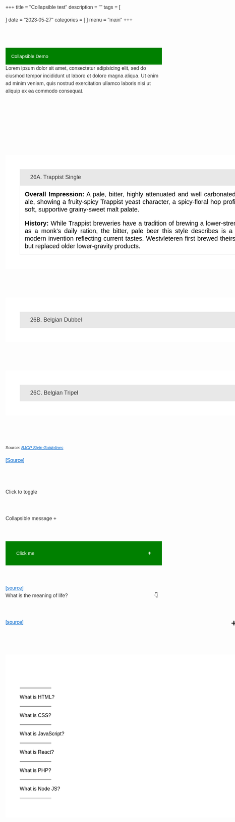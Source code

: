 +++
title = "Collapsible test"
description = ""
tags = [

]
date = "2023-05-27"
categories = [
]
menu = "main"
+++


<h1><span class = "overline">Option #1</span></h1>
<button type="button" class="collapsible">Collapsible Demo</button>
<div class="content">
  <p>Lorem ipsum dolor sit amet, consectetur adipisicing elit, sed do eiusmod tempor incididunt ut labore et dolore magna aliqua. Ut enim ad minim veniam, quis nostrud exercitation ullamco laboris nisi ut aliquip ex ea commodo consequat.</p>
</div>



<h1><span class = "overline">Option #2</span></h1>

<h1>BJCP Style 26. Trappist Ale</h1>
<section class="accordion">
  <input type="checkbox" name="collapse" id="handle1" checked="checked">
  <h2 class="handle">
    <label for="handle1">26A. Trappist Single</label>
  </h2>
  <div class="content">
    <p><strong>Overall Impression:</strong> A pale, bitter, highly attenuated and well carbonated Trappist ale, showing a fruity-spicy Trappist yeast character, a spicy-floral hop profile, and a soft, supportive grainy-sweet malt palate.</p>
    <p><strong>History:</strong> While Trappist breweries have a tradition of brewing a lower-strength beer as a monk’s daily ration, the bitter, pale beer this style describes is a relatively modern invention reflecting current tastes. Westvleteren first brewed theirs in 1999, but replaced older lower-gravity products.</p>
  </div>
</section>
<section class="accordion">
  <input type="checkbox" name="collapse2" id="handle2">
  <h2 class="handle">
    <label for="handle2">26B. Belgian Dubbel</label>
  </h2>
  <div class="content">
    <p><strong>Overall Impression:</strong> A deep reddish-copper, moderately strong, malty, complex Trappist ale with rich malty flavors, dark or dried fruit esters, and light alcohol blended together in a malty presentation that still finishes fairly dry.</p>
    <p><strong>History:</strong> Originated at monasteries in the Middle Ages, and was revived in the mid-1800s after the Napoleonic era.</p>
  </div>
</section>
<section class="accordion">
  <input type="checkbox" name="collapse2" id="handle3">
  <h2 class="handle">
    <label for="handle3">26C. Belgian Tripel</label>
  </h2>
  <div class="content">
    <p><strong>Overall Impression:</strong> A pale, somewhat spicy, dry, strong Trappist ale with a pleasant rounded malt flavor and firm bitterness. Quite aromatic, with spicy, fruity, and light alcohol notes combining with the supportive clean malt character to produce a surprisingly drinkable beverage considering the high alcohol level.</p>
    <p><strong>History:</strong> Originally popularized by the Trappist monastery at Westmalle.</p>
  </div>
</section>

<p><small>Source: <cite><a href="https://www.bjcp.org/stylecenter.php">BJCP Style Guidelines</a></cite></small></p>

<a href = "https://codepen.io/markcaron/pen/RVvmaz" target="_blank" rel="noopener noreferrer">[Source]</a>


<style>
.accordion > input[type="checkbox"] {
  position: absolute;
  left: -100vw;
}

.accordion .content {
  overflow-y: hidden;
  height: 0;
  transition: height 0.3s ease;
}

.accordion > input[type="checkbox"]:checked ~ .content {
  height: auto;
  overflow: visible;
}

.accordion label {
  display: block;
}

/*
 Styling
*/
body {
  font: 16px/1.5em "Overpass", "Open Sans", Helvetica, sans-serif;
  color: #333;
  font-weight: 300;
}

.accordion {
  margin-bottom: 1em;
}

.accordion > input[type="checkbox"]:checked ~ .content {
  padding: 15px;
  border: 1px solid #e8e8e8;
  border-top: 0;
}

.accordion .handle {
  margin: 0;
  font-size: 1.125em;
  line-height: 1.2em;
}

.accordion label {
  color: #333;
  cursor: pointer;
  font-weight: normal;
  padding: 15px;
  background: #e8e8e8;
}

.accordion label:hover,
.accordion label:focus {
  background: #d8d8d8;
}

.accordion .handle label:before {
  font-family: 'fontawesome';
  content: "\f054";
  display: inline-block;
  margin-right: 10px;
  font-size: .58em;
  line-height: 1.556em;
  vertical-align: middle;
}

.accordion > input[type="checkbox"]:checked ~ .handle label:before {
  content: "\f078";
}


/*
 Demo purposes only
*/
*,
*:before,
*:after {
  box-sizing: border-box;
}

body {
  padding: 40px;
}

a {
  color: #06c;
}

p {
  margin: 0 0 1em;
}

h1 {
  margin: 0 0 1.5em;
  font-weight: 600;
  font-size: 1.5em;
}

.accordion {
  max-width: 65em;
}

.accordion p:last-child {
  margin-bottom: 0;
}
</style>



<h1><span class = "overline">Option #3</span></h1>

<details>
  <summary>
  Click to toggle
  </summary>
  <span>Hello</span>
</details>



<h1><span class = "overline">Option #4</span></h1>
<label for="my_checkbox">Collapsible message <span class = "icon">+</span></label>
<input type="checkbox" id="my_checkbox" style="display:none;">
<div id="hidden">
<p>text</p>
</div>



<style>
#hidden {
  display: none;
  height: fit;
  background: lightblue;
}

:checked + #hidden {
  display: block;
  span.icon {
  transform: rotate(45deg);
}
}
</style>


<h1><span class = "overline">Option #5</span></h1>
<div class="collapsible">
    <label for="checkbox2" class="collapsor-lbl"> Click me </label>
    <div class="focus-capturer" tabindex="0">
        <input id="checkbox2" class="collapsor" type="checkbox" />
        <div class="collapsible-content">
            <p>This is the body of the collapsible.<p>
            <ul>
                <li><a href="">link1</a></li>
                <li><a href="">link2</a></li>
                <li><a href="">link3</a></li>
            </ul>
        </div>
    </div>
</div>

<style>
.collapsible {
  background-color: green;
  color: white;
  cursor: pointer;
  padding: 18px;
  width: 100%;
  border: none;
  text-align: left;
  outline: none;
  font-size: 15px;
}

.collapsor-lbl:hover {
    background-color: orange;
}

.collapsor-lbl {
    display: block;
    text-align: left;
    padding: 0.5rem 1rem;
}

.collapsor-lbl:after {
  content: '\02795'; /* Unicode character for "plus" sign (+) */
  font-size: 13px;
  color: white;
  float: right;
  margin-left: 5px;
}

.collapsor, .active:after {
  content: "\2716"; /* Unicode character for "Heavy multiplication X" sign (X) */
  font-size: 13px;
  color: white;
  float: right;
  margin-left: 30px;
}


.collapsible-content {
    padding: 0.5rem;
    border-top: 1px solid black;
}


.collapsor, .collapsible-content {
    display: none;
}
.collapsor:checked ~ .collapsible-content {
  display: block;
}

.focus-capturer:focus-within .collapsible-content {
    display: block;
}
</style>



<h1><span class = "overline">Option #6</span></h1>
<a href = "https://dev.to/jordanfinners/creating-a-collapsible-section-with-nothing-but-html-4ip9" target="_blank" rel="noopener noreferrer">[source]</a>
 
<br>
<details>
  <summary>
    What is the meaning of life?
    <span class="icon">👇</span>
  </summary>
  <p>
    42 more details
  </p>
</details>

<style>
details {
  user-select: none;
}

details>summary span.icon {
  width: 24px;
  height: 24px;
  transition: all 0.3s;
  margin-left: auto;
}

details[open] summary span.icon {
  transform: rotate(180deg);
}

summary {
  display: flex;
  cursor: pointer;
}

summary::-webkit-details-marker {
  display: none;
}
</style>



<h1><span class = "overline">Option #7</span></h1>
<a href = "https://www.freecodecamp.org/news/build-an-accordion-menu-using-html-css-and-javascript/" target="_blank" rel="noopener noreferrer">[source]</a>


<body>
  <div class="accordion-body">
  <div class="accordion">
    <h1>Frequently Asked Questions</h1>
    <hr>
    <div class="container">
      <div class="label">What is HTML?</div>
      <div class="content">Hypertext Markup Language (HTML) is a computer language that makes up most web pages and online applications. A hypertext is a text that is used to reference other pieces of text, while a markup language is a series of markings that tells web servers the style and structure of a document. HTML is very simple to learn and use.</div>
    </div>
    <hr>
    <div class="container">
      <div class="label">What is CSS?</div>
      <div class="content">CSS stands for Cascading Style Sheets. It is the language for describing the presentation of Web pages, including colours, layout, and fonts, thus making our web pages presentable to the users. CSS is designed to make style sheets for the web. It is independent of HTML and can be used with any XML-based markup language. CSS is popularly called the design language of the web.
</div>
    </div>
    <hr>
    <div class="container">
      <div class="label">What is JavaScript?</div>
      <div class="content">JavaScript is a scripting or programming language that allows you to implement complex features on web pages — every time a web page does more than just sit there and display static information for you to look at — displaying timely content updates, interactive maps, animated 2D/3D graphics, scrolling video jukeboxes, etc. — you can bet that JavaScript is probably involved. It is the third of the web trio.</div>
    </div>
    <hr>
    <div class="container">
      <div class="label">What is React?</div>
      <div class="content">React is a JavaScript library created for building fast and interactive user interfaces for web and mobile applications. It is an open-source, component-based, front-end library responsible only for the application’s view layer. In Model View Controller (MVC) architecture, the view layer is responsible for how the app looks and feels. React was created by Jordan Walke, a software engineer at Facebook. </div>
    </div>
    <hr>
    <div class="container">
      <div class="label">What is PHP?</div>
      <div class="content">PHP is a server-side and general-purpose scripting language that is especially suited for web development. PHP originally stood for Personal Home Page. However, now, it stands for Hypertext Preprocessor. It’s a recursive acronym because the first word itself is also an acronym.</div>
    </div>
    <hr>
    <div class="container">
      <div class="label">What is Node JS?</div>
      <div class="content">Node.js is an open-source, cross-platform, back-end JavaScript runtime environment that runs on the V8 engine and executes JavaScript code outside a web browser. Node.js lets developers use JavaScript to write command line tools and for server-side scripting—running scripts server-side to produce dynamic web page content before the page is sent to the user's web browser. Consequently, Node.js represents a "JavaScript everywhere" paradigm</div>
    </div>
    <hr>
  </div>
  </div>

</body>

<style>
@import url('https://fonts.googleapis.com/css2?family=Rubik:wght@300&display=swap');

/* Sets the background color of the body to blue. Sets font to Rubik */

body {
  font-family: 'rubik', sans-serif;
}

/* Aligns the heading text to the center. */
 
h1 {
  text-align: center;
}

/* Sets the width for the accordion. Sets the margin to 90px on the top and bottom and auto to the left and right */

.accordion {
  width: 800px;
  margin: 90px auto;
  color: black;
  background-color: white;
  padding: 45px 45px;
}


/* Positions the plus sign 5px from the right. Centers it using the transform property. */

.accordion .label::before {
  content: '+';
  color: black;
  position: absolute;
  top: 50%;
  right: -5px;
  font-size: 30px;
  transform: translateY(-50%);
}

/* Hides the content (height: 0), decreases font size, justifies text and adds transition */

.accordion .content {
  position: relative;
  background: white;
  height: 0;
  font-size: 20px;
  text-align: justify;
  width: 780px;
  overflow: hidden;
  transition: 0.5s;
}

/* Adds a horizontal line between the contents */

.accordion hr {
  width: 100;
  margin-left: 0;
  border: 1px solid grey;
}


/* Unhide the content part when active. Sets the height */

.accordion .container.active .content {
  height: 150px;
}

/* Changes from plus sign to negative sign once active */

.accordion .container.active .label::before {
  content: '-';
  font-size: 30px;
}


</style>

<script src="index.js" type="text/javascript">
  const accordion = document.getElementsByClassName('container');

for (i=0; i<accordion.length; i++) {
  accordion[i].addEventListener('click', function () {
    this.classList.toggle('active')
  })
}

  </script>


<h1><span class = "overline">Option #8</span></h1>


<h1>CSS + HTML only Accordion Element</h1>
<ul>
  <li>
    <input type="checkbox" checked>
    <i></i>
    <h2>Languages Used</h2>
    <p>This page was written in HTML and CSS. The CSS was compiled from SASS. I used Normalize as my CSS reset and -prefix-free to save myself some headaches. I haven't quite gotten the hang of Slim for compiling into HTML, but someday I'll use it since its syntax compliments that of SASS. Regardless, this could all be done in plain HTML and CSS.</p>
  </li>
  <li>
    <input type="checkbox" checked>
    <i></i>
    <h2>How it Works</h2>
    <p>Using the sibling and checked selectors, we can determine the styling of sibling elements based on the checked state of the checkbox input element. One use, as demonstrated here, is an entirely CSS and HTML accordion element. Media queries are used to make the element responsive to different screen sizes.</p>
  </li>
  <li>
    <input type="checkbox" checked>
    <i></i>
    <h2>Points of Interest</h2>
    <p>By making the open state default for when :checked isn't detected, we can make this system accessable for browsers that don't recognize :checked. The fallback is simply an open accordion. The accordion can be manipulated with Javascript (if needed) by changing the "checked" property of the input element.</p>
  </li>
</ul>

<style>
  

.transition, ul li i:before, ul li i:after, p {
  transition: all 0.25s ease-in-out;
}

.flipIn, ul li, h1 {
  animation: flipdown 0.5s ease both;
}

.no-select, h2 {
  -webkit-tap-highlight-color: rgba(0, 0, 0, 0);
  -webkit-touch-callout: none;
  -webkit-user-select: none;
  -khtml-user-select: none;
  -moz-user-select: none;
  -ms-user-select: none;
  user-select: none;
}



ul {
  list-style: none;
  perspective: 900;
  padding: 0;
  margin: 0;
}
ul li {
  position: relative;
  padding: 0;
  margin: 0;
  padding-bottom: 4px;
  padding-top: 18px;
  border-top: 1px dotted #dce7eb;
}
ul li:nth-of-type(1) {
  animation-delay: 0.5s;
}
ul li:nth-of-type(2) {
  animation-delay: 0.75s;
}
ul li:nth-of-type(3) {
  animation-delay: 1s;
}
ul li:last-of-type {
  padding-bottom: 0;
}
ul li i {
  position: absolute;
  transform: translate(-6px, 0);
  margin-top: 16px;
  right: 0;
}
ul li i:before, ul li i:after {
  content: "";
  position: absolute;
  background-color: #ff6873;
  width: 3px;
  height: 9px;
}
ul li i:before {
  transform: translate(-2px, 0) rotate(45deg);
}
ul li i:after {
  transform: translate(2px, 0) rotate(-45deg);
}
ul li input[type=checkbox] {
  position: absolute;
  cursor: pointer;
  width: 100%;
  height: 100%;
  z-index: 1;
  opacity: 0;
}
ul li input[type=checkbox]:checked ~ p {
  margin-top: 0;
  max-height: 0;
  opacity: 0;
  transform: translate(0, 50%);
}
ul li input[type=checkbox]:checked ~ i:before {
  transform: translate(2px, 0) rotate(45deg);
}
ul li input[type=checkbox]:checked ~ i:after {
  transform: translate(-2px, 0) rotate(-45deg);
}

@keyframes flipdown {
  0% {
    opacity: 0;
    transform-origin: top center;
    transform: rotateX(-90deg);
  }
  5% {
    opacity: 1;
  }
  80% {
    transform: rotateX(8deg);
  }
  83% {
    transform: rotateX(6deg);
  }
  92% {
    transform: rotateX(-3deg);
  }
  100% {
    transform-origin: top center;
    transform: rotateX(0deg);
  }
}


</style>